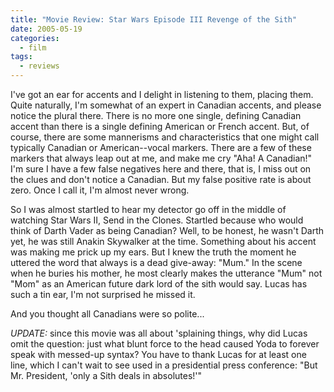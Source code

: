 ```yaml
---
title: "Movie Review: Star Wars Episode III Revenge of the Sith"
date: 2005-05-19
categories:
  - film
tags:
  - reviews
---
```


I've got an ear for accents and I delight in listening to them, placing them. Quite naturally, I'm somewhat of an expert in Canadian accents, and please notice the plural there. There is no more one single, defining Canadian accent than there is a single defining American or French accent. But, of course, there are some mannerisms and characteristics that one might call typically Canadian or American--vocal markers. There are a few of these markers that always leap out at me, and make me cry "Aha! A Canadian!" I'm sure I have a few false negatives here and there, that is, I miss out on the clues and don't notice a Canadian. But my false positive rate is about zero. Once I call it, I'm almost never wrong.

So I was almost startled to hear my detector go off in the middle of watching Star Wars II, Send in the Clones. Startled because who would think of Darth Vader as being Canadian? Well, to be honest, he wasn't Darth yet, he was still Anakin Skywalker at the time. Something about his accent was making me prick up my ears. But I knew the truth the moment he uttered the word that always is a dead give-away: "Mum." In the scene when he buries his mother, he most clearly makes the utterance "Mum" not "Mom" as an American future dark lord of the sith would say. Lucas has such a tin ear, I'm not surprised he missed it.

And you thought all Canadians were so polite...

_UPDATE:_ since this movie was all about 'splaining things, why did Lucas omit the question: just what blunt force to the head caused Yoda to forever speak with messed-up syntax? You have to thank Lucas for at least one line, which I can't wait to see used in a presidential press conference: "But Mr. President, 'only a Sith deals in absolutes!'"
